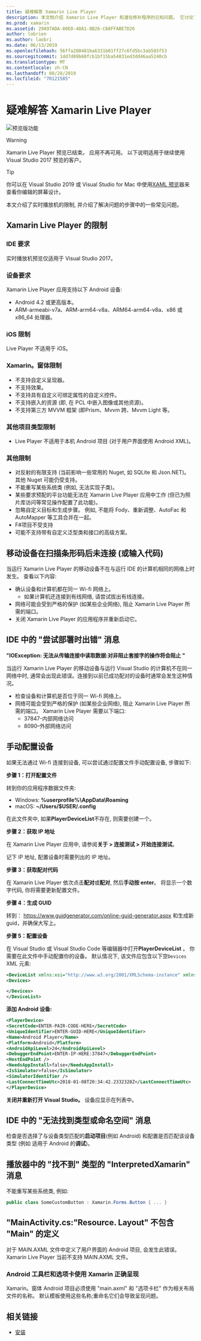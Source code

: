 ```yaml
---
title: 疑难解答 Xamarin Live Player
description: 本文档介绍 Xamarin Live Player 和潜在修补程序的已知问题。 它讨论了连接问题、配置问题等。
ms.prod: xamarin
ms.assetid: 29A97ADA-80E0-40A1-8B26-C68FFABE7D26
author: lobrien
ms.author: laobri
ms.date: 06/13/2019
ms.openlocfilehash: 56ffa280481ba6331b01ff27c6fd5bc3ab585f53
ms.sourcegitcommit: 1dd7d09b60fcb1bf15ba54831ed3dd46aa5240cb
ms.translationtype: MT
ms.contentlocale: zh-CN
ms.lasthandoff: 08/28/2019
ms.locfileid: "70121585"
---
```

# <a name="troubleshooting-xamarin-live-player"></a>疑难解答 Xamarin Live Player

![预览版功能](~/media/shared/preview.png)

> [!WARNING]
> Xamarin Live Player 预览已结束。 应用不再可用。 以下说明适用于继续使用 Visual Studio 2017 预览的客户。

> [!TIP]
> 你可以在 Visual Studio 2019 或 Visual Studio for Mac 中使用[XAML 预览](~/xamarin-forms/xaml/xaml-previewer/index.md)器来查看你编辑的屏幕设计。

本文介绍了实时播放机的限制, 并介绍了解决问题的步骤中的一些常见问题。

## <a name="limitations-of-xamarin-live-player"></a>Xamarin Live Player 的限制

### <a name="ide-requirements"></a>IDE 要求

实时播放机预览仅适用于 Visual Studio 2017。

### <a name="device-requirements"></a>设备要求

Xamarin Live Player 应用支持以下 Android 设备:

- Android 4.2 或更高版本。
- ARM-armeabi-v7a、ARM-arm64-v8a、ARM64-arm64-v8a、x86 或 x86_64 处理器。

### <a name="ios-limitations"></a>iOS 限制

Live Player 不适用于 iOS。

### <a name="xamarinforms-limitations"></a>Xamarin。窗体限制

- 不支持自定义呈现器。
- 不支持效果。
- 不支持具有自定义可绑定属性的自定义控件。
- 不支持嵌入的资源 (即, 在 PCL 中嵌入图像或其他资源)。
- 不支持第三方 MVVM 框架 (即Prism、Mvvm 跨、Mvvm Light 等。

### <a name="other-project-type-limitations"></a>其他项目类型限制

- Live Player 不适用于本机 Android 项目 (对于用户界面使用 Android XML)。

### <a name="miscellaneous-limitations"></a>其他限制

- 对反射的有限支持 (当前影响一些常用的 Nuget, 如 SQLite 和 Json.NET)。 其他 Nuget 可能仍受支持。
- 不能重写某些系统类 (例如, 无法实现子类)。
- 某些要求预配的平台功能无法在 Xamarin Live Player 应用中工作 (但已为照片库访问等常见操作配置了此功能)。
- 忽略自定义目标和生成步骤。 例如, 不能将 Fody、重新调整、AutoFac 和 AutoMapper 等工具合并在一起。
- F#项目不受支持
- 可能不支持带有自定义泛型类和接口的高级方案。

## <a name="mobile-device-does-not-connect-after-scanning-barcode-or-entering-code"></a>移动设备在扫描条形码后未连接 (或输入代码)

当运行 Xamarin Live Player 的移动设备不在与运行 IDE 的计算机相同的网络上时发生。 查看以下内容:

- 确认设备和计算机都在同一 Wi-fi 网络上。
  - 如果计算机还连接到有线网络, 请尝试拔出有线连接。
- 网络可能会受到严格的保护 (如某些企业网络), 阻止 Xamarin Live Player 所需的端口。
- 关闭 Xamarin Live Player 的应用程序并重新启动它。

## <a name="error-while-trying-to-deploy-message-in-ide"></a>IDE 中的 "尝试部署时出错" 消息

**"IOException: 无法从传输连接中读取数据:对非阻止套接字的操作将会阻止 "**

当运行 Xamarin Live Player 的移动设备与运行 Visual Studio 的计算机不在同一网络中时, 通常会出现此错误。连接到以前已成功配对的设备时通常会发生这种情况。

- 检查设备和计算机是否位于同一 Wi-fi 网络上。
- 网络可能会受到严格的保护 (如某些企业网络), 阻止 Xamarin Live Player 所需的端口。 Xamarin Live Player 需要以下端口:
  - 37847-内部网络访问 
  - 8090–外部网络访问

## <a name="manually-configure-device"></a>手动配置设备

如果无法通过 Wi-fi 连接到设备, 可以尝试通过配置文件手动配置设备, 步骤如下:

**步骤 1：打开配置文件**

转到你的应用程序数据文件夹:

- Windows: **%userprofile%\AppData\Roaming**
- macOS: **~/Users/$USER/.config**

在此文件夹中, 如果**PlayerDeviceList**不存在, 则需要创建一个。

**步骤 2：获取 IP 地址**

在 Xamarin Live Player 应用中, 请参阅**关于 > 连接测试 > 开始连接测试**。

记下 IP 地址, 配置设备时需要列出的 IP 地址。

**步骤 3：获取配对代码**

在 Xamarin Live Player 依次点击**配对**或**配对**, 然后**手动按 enter**。 将显示一个数字代码, 你将需要更新配置文件。

**步骤 4：生成 GUID**

转到： https://www.guidgenerator.com/online-guid-generator.aspx 和生成新 guid，并确保大写上。

**步骤 5：配置设备**

在 Visual Studio 或 Visual Studio Code 等编辑器中打开**PlayerDeviceList** 。 你需要在此文件中手动配置你的设备。 默认情况下, 该文件应包含以下空`Devices` XML 元素:

```xml
<DeviceList xmlns:xsi="http://www.w3.org/2001/XMLSchema-instance" xmlns:xsd="http://www.w3.org/2001/XMLSchema">
<Devices>

</Devices>
</DeviceList>
```

**添加 Android 设备:**

```xml
<PlayerDevice>
<SecretCode>ENTER-PAIR-CODE-HERE</SecretCode>
<UniqueIdentifier>ENTER-GUID-HERE</UniqueIdentifier>
<Name>Android Player</Name>
<Platform>Android</Platform>
<AndroidApiLevel>24</AndroidApiLevel>
<DebuggerEndPoint>ENTER-IP-HERE:37847</DebuggerEndPoint>
<HostEndPoint />
<NeedsAppInstall>false</NeedsAppInstall>
<IsSimulator>false</IsSimulator>
<SimulatorIdentifier />
<LastConnectTimeUtc>2018-01-08T20:34:42.2332328Z</LastConnectTimeUtc>
</PlayerDevice>
```

**关闭并重新打开 Visual Studio。** 设备应显示在列表中。

## <a name="type-or-namespace-cannot-be-found-message-in-ide"></a>IDE 中的 "无法找到类型或命名空间" 消息

检查是否选择了与设备类型匹配的**启动项目**(例如 Android) 和配置是否匹配该设备类型 (例如 适用于 Android 的**调试**)。

## <a name="constructor-on-type-interpretedxamarinformsbutton-not-found-message-in-player"></a>播放器中的 "找不到" 类型的 "InterpretedXamarin" 消息

不能重写某些系统类, 例如:

```csharp
public class SomeCustomButton : Xamarin.Forms.Button { ... }
```

## <a name="mainactivitycs-resourcelayout-does-not-contain-a-definition-for-main"></a>"MainActivity.cs:"Resource. Layout" 不包含 "Main" 的定义

对于 MAIN.AXML 文件中定义了用户界面的 Android 项目, 会发生此错误。
Xamarin Live Player 当前不支持 MAIN.AXML 文件。

### <a name="android-toolbar-and-tabs-render-incorrectly-using-xamarinforms"></a>Android 工具栏和选项卡使用 Xamarin 正确呈现

Xamarin。窗体 Android 项目必须使用 "main.axml" 和 "选项卡栏" 作为相关布局文件的名称。 默认模板使用这些名称;重命名它们会导致呈现问题。

## <a name="related-links"></a>相关链接

- [安装](~/tools/live-player/install.md)
